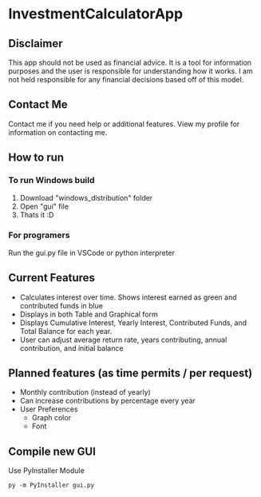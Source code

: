 # InvestmentCalculatorApp

## Disclaimer
This app should not be used as financial advice. It is a tool for information purposes and the user is responsible for understanding how it works. I am not held responsible for any financial decisions based off of this model.

## Contact Me
Contact me if you need help or additional features. View my profile for information on contacting me.

## How to run
### To run Windows build
1. Download "windows_distribution" folder
2. Open "gui" file
3. Thats it :D

### For programers
Run the gui.py file in VSCode or python interpreter

## Current Features

* Calculates interest over time. Shows interest earned as green and contributed funds in blue
* Displays in both Table and Graphical form
* Displays Cumulative Interest, Yearly Interest, Contributed Funds, and Total Balance for each year.
* User can adjust average return rate, years contributing, annual contribution, and initial balance

## Planned features (as time permits / per request)
* Monthly contribution (instead of yearly)
* Can increase contributions by percentage every year
* User Preferences
  * Graph color
  * Font

## Compile new GUI
Use PyInstaller Module  

```
py -m PyInstaller gui.py
```
